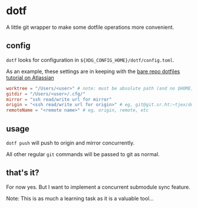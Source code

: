 # dotf

A little git wrapper to make some dotfile operations more convenient.

## config

`dotf` looks for configuration in `${XDG_CONFIG_HOME}/dotf/config.toml`.

As an example, these settings are in keeping with the
[bare repo dotfiles tutorial on Atlassian](https://www.atlassian.com/git/tutorials/dotfiles)

```toml
worktree = "/Users/<user>" # note: must be absolute path (and no $HOME, etc.. yet)
gitdir = "/Users/<user>/.cfg/"
mirror = "ssh read/write url for mirror"
origin = "<ssh read/write url for origin>" # eg, git@git.sr.ht:~tjex/dotfiles
remoteName = "<remote name>" # eg, origin, remote, etc
```

## usage

`dotf push` will push to origin and mirror concurrently.

All other regular `git` commands will be passed to git as normal.

## that's it?

For now yes. But I want to implement a concurrent submodule sync feature.

Note: This is as much a learning task as it is a valuable tool...
